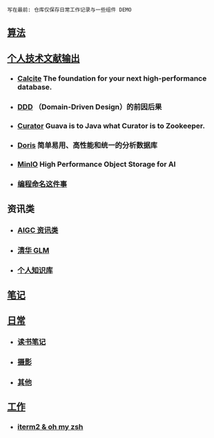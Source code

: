 `写在最前: 仓库仅保存日常工作记录与一些组件 DEMO`

## [算法](./src/main/java/code/README.md)

## [个人技术文献输出](./src/main/java/demo)

* ### [Calcite](./src/mark/calcite/calcite.md) The foundation for your next high-performance database.
* ### [DDD](https://www.notion.so/DDD-192deb50559c4574809f197dd7d6f0cb?pvs=4) （Domain-Driven Design）的前因后果
* ### [Curator](./src/mark/curator.md) Guava is to Java what Curator is to Zookeeper.
* ### [Doris](./src/mark/doris/doris.md) 简单易用、高性能和统一的分析数据库
* ### [MinIO](./src/mark/minio/minio.md) High Performance Object Storage for AI
* ### [编程命名这件事](./工作/编程命名这件事/编程命名这件事.md)

## 资讯类

* ### [AIGC 资讯类](https://github.com/yzfly/awesome-chatgpt-zh)
* ### [清华 GLM](https://github.com/THUDM/ChatGLM-6B)
* ### [个人知识库](https://github.com/imartinez/privateGPT)

## [笔记](./src/mark)

## [日常](./日常)

* ### [读书笔记](./日常/读书笔记/README.md)
* ### [摄影](./日常/摄影/photography.md)
* ### [其他](./日常)

## [工作](./工作)
* ### [iterm2 & oh my zsh](https://juejin.cn/post/6844904178075058189)